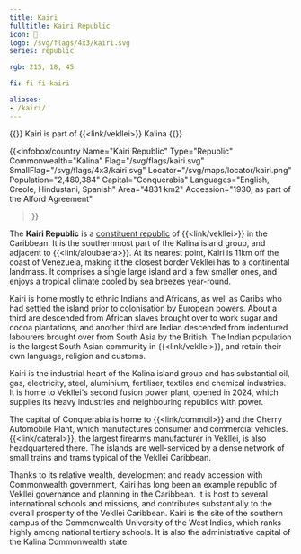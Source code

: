 ```yaml
---
title: Kairi
fulltitle: Kairi Republic
icon: 🌲
logo: /svg/flags/4x3/kairi.svg
series: republic

rgb: 215, 18, 45

fi: fi fi-kairi

aliases:
- /kairi/
---
```

{{<note series>}}
 Kairi is part of {{<link/vekllei>}} Kalina
{{</note>}}

{{<infobox/country
	 Name="Kairi Republic"
	 Type="Republic"
	 Commonwealth="Kalina"
	 Flag="/svg/flags/kairi.svg"
	 SmallFlag="/svg/flags/4x3/kairi.svg"
	 Locator="/svg/maps/locator/kairi.png"
	 Population="2,480,384"
	 Capital="Conquerabia"
	 Languages="English, Creole, Hindustani, Spanish"
	 Area="4831 km2"
	 Accession="1930, as part of the Alford Agreement"
 >}}

The <span class="fi fi-kairi"></span> **Kairi Republic** is a [constituent republic](/republics/) of {{<link/vekllei>}} in the Caribbean. It is the southernmost part of the Kalina island group, and adjacent to {{<link/aloubaera>}}. At its nearest point, Kairi is 11km off the coast of Venezuela, making it the closest border Vekllei has to a continental landmass. It comprises a single large island and a few smaller ones, and enjoys a tropical climate cooled by sea breezes year-round.

Kairi is home mostly to ethnic Indians and Africans, as well as Caribs who had settled the island prior to colonisation by European powers. About a third are descended from African slaves brought over to work sugar and cocoa plantations, and another third are Indian descended from indentured labourers brought over from South Asia by the British. The Indian population is the largest South Asian community in {{<link/vekllei>}}, and retain their own language, religion and customs.

Kairi is the industrial heart of the Kalina island group and has substantial oil, gas, electricity, steel, aluminium, fertiliser, textiles and chemical industries. It is home to Vekllei's second fusion power plant, opened in 2024, which supplies its heavy industries and neighbouring republics with power.

The capital of Conquerabia is home to {{<link/commoil>}} and the Cherry Automobile Plant, which manufactures consumer and commercial vehicles. {{<link/cateral>}}, the largest firearms manufacturer in Vekllei, is also headquartered there. The islands are well-serviced by a dense network of small trains and trams typical of the Vekllei Caribbean.

Thanks to its relative wealth, development and ready accession with Commonwealth government, Kairi has long been an example republic of Vekllei governance and planning in the Caribbean. It is host to several international schools and missions, and contributes substantially to the overall prosperity of the Vekllei Caribbean. Kairi is the site of the southern campus of the Commonwealth University of the West Indies, which ranks highly among national tertiary schools. It is also the administrative capital of the Kalina Commonwealth state.



